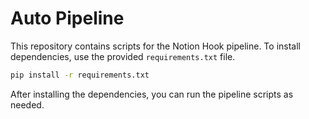 # Auto Pipeline

This repository contains scripts for the Notion Hook pipeline. To install dependencies, use the provided `requirements.txt` file.

```bash
pip install -r requirements.txt
```

After installing the dependencies, you can run the pipeline scripts as needed.

